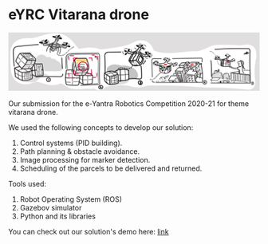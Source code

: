 # eYRC Vitarana drone

![eYRC Vitarana Drone](./assets/project-eyrc.png)

Our submission for the e-Yantra Robotics Competition 2020-21 for theme vitarana drone. 

We used the following concepts to develop our solution:
1. Control systems (PID building).
2. Path planning & obstacle avoidance.
3. Image processing for marker detection.
4. Scheduling of the parcels to be delivered and returned. 

Tools used:
1. Robot Operating System (ROS)
2. Gazebov simulator
3. Python and its libraries

You can check out our solution's demo here: [link][demo-link]

[demo-link]:https://www.youtube.com/watch?v=YNv9PC7-EAY&t=0s